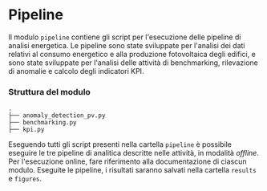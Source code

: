 # Pipeline

Il modulo `pipeline` contiene gli script per l'esecuzione delle pipeline di analisi energetica. Le pipeline sono state
sviluppate per l'analisi dei dati relativi al consumo energetico e alla produzione fotovoltaica degli edifici, e sono
state sviluppate per l'analisi delle attività di benchmarking, rilevazione di anomalie e calcolo degli indicatori KPI.

### Struttura del modulo
```plaintext
.
├── anomaly_detection_pv.py
├── benchmarking.py
├── kpi.py
```

Eseguendo tutti gli script presenti nella cartella `pipeline` è possibile eseguire le tre pipeline di analitica descritte
nelle attività, in modalità _offline_. Per l'esecuzione online, fare riferimento alla documentazione di ciascun modulo.
Eseguite le pipeline, i risultati saranno salvati nella cartella `results` e `figures`.
